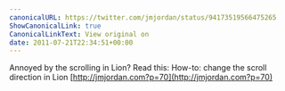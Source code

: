 ```yaml
---
canonicalURL: https://twitter.com/jmjordan/status/94173519566475265
ShowCanonicalLink: true
CanonicalLinkText: View original on
date: 2011-07-21T22:34:51+00:00
---
```

Annoyed by the scrolling in Lion? Read this: How-to: change the scroll direction in Lion [http://jmjordan.com?p=70](http://jmjordan.com?p=70)